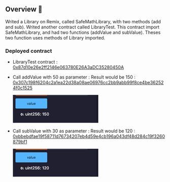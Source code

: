 ## Overview 📝

Writed a Library on Remix, called SafeMathLibrary, with two methods (add and sub).
Writed another contract called LibraryTest.
This contract import SafeMathLibrary, and had two functions (addValue and subValue). Theses two function uses methods of Library imported.

### Deployed contract

- LibraryTest contract : [0x87d10e26e2ff2146e063780E26A3aDC35280450A](https://sepolia.etherscan.io/address/0x87d10e26e2ff2146e063780e26a3adc35280450a)

- Call addValue with 50 as parameter : Result would be 150 :
  [0x307c198f6204c2a1ea22d38a08ae06976cc2bb9abb99f8ce4be362524f0c1525](https://sepolia.etherscan.io/tx/0x307c198f6204c2a1ea22d38a08ae06976cc2bb9abb99f8ce4be362524f0c1525)

  ![addValue(50) result](./img/Result150.png)

- Call subValue with 30 as parameter : Result would be 120 :
  [0xbbebdfae19f58711d76734207eb4d59e4cb196a043df48d284c19f3260879bf1](https://sepolia.etherscan.io/tx/0xbbebdfae19f58711d76734207eb4d59e4cb196a043df48d284c19f3260879bf1)

  ![subValue(30) result](./img/Result120.png)
